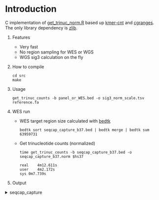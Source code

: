 # Introduction

C implementation of [get_trinuc_norm.R](https://github.com/parklab/SigMA/blob/master/R/get_trinuc_norm.R) based up [kmer-cnt](https://github.com/lh3/kmer-cnt) and [cgranges](https://github.com/lh3/cgranges). The only library dependency is [zlib](https://www.zlib.net).

1. Features
    * Very fast
    * No region sampling for WES or WGS
    * WGS sig3 calculation on the fly

2. How to compile

    ```
    cd src
    make
    ```

3. Usage

    ```
    get_trinuc_counts -b panel_or_WES.bed -o sig3_norm_scale.tsv reference.fa
    ```

4. WES run

    * WES target region size calculated with [bedtk](https://github.com/lh3/bedtk)

        ```
        bedtk sort seqcap_capture_b37.bed | bedtk merge | bedtk sum
        63959731
        ```

    * Get trinucleotide counts (normalized)

        ```
        time get_trinuc_counts -b seqcap_capture_b37.bed -o seqcap_capture_b37.norm $hs37
        
        real	4m12.611s
        user	4m2.172s
        sys	0m7.739s
        ```

5. Output

<details>
    <summary>seqcap_capture</summary>

```
###	get_trinuc_counts	weight_exome_built_in(added for comparison)
ACA	0.771240	0.4756647
ACC	1.048125	0.7111515
ACG	1.665498	1.1954055
ACT	0.768453	0.4775805
CCA	1.022236	0.6905215
CCC	1.330937	0.8697183
CCG	2.557945	1.8140354
CCT	1.056723	0.7058424
GCA	1.043128	0.6986927
GCC	1.331598	0.9152037
GCG	2.529302	1.7790112
GCT	1.093794	0.7414501
TCA	0.816880	0.5255657
TCC	1.071820	0.7180832
TCG	1.828886	1.3478038
TCT	0.821520	0.5253713
ACA	0.771240	0.4756647
ACC	1.048125	0.7111515
ACG	1.665498	1.1954055
ACT	0.768453	0.4775805
CCA	1.022236	0.6905215
CCC	1.330937	0.8697183
CCG	2.557945	1.8140354
CCT	1.056723	0.7058424
GCA	1.043128	0.6986927
GCC	1.331598	0.9152037
GCG	2.529302	1.7790112
GCT	1.093794	0.7414501
TCA	0.816880	0.5255657
TCC	1.071820	0.7180832
TCG	1.828886	1.3478038
TCT	0.821520	0.5253713
ACA	0.771240	0.4756647
ACC	1.048125	0.7111515
ACG	1.665498	1.1954055
ACT	0.768453	0.4775805
CCA	1.022236	0.6905215
CCC	1.330937	0.8697183
CCG	2.557945	1.8140354
CCT	1.056723	0.7058424
GCA	1.043128	0.6986927
GCC	1.331598	0.9152037
GCG	2.529302	1.7790112
GCT	1.093794	0.7414501
TCA	0.816880	0.5255657
TCC	1.071820	0.7180832
TCG	1.828886	1.3478038
TCT	0.821520	0.5253713
ATA	0.519402	0.2759440
ATC	0.804258	0.5233615
ATG	0.777810	0.4904268
ATT	0.573957	0.3152586
CTA	0.619226	0.3598444
CTC	1.003768	0.6732809
CTG	1.110929	0.7544566
CTT	0.867327	0.5504704
GTA	0.754145	0.4648557
GTC	1.080496	0.7284736
GTG	0.964731	0.6429367
GTT	0.758002	0.4611863
TTA	0.566187	0.2952764
TTC	0.852278	0.5445673
TTG	0.740317	0.4611112
TTT	0.582413	0.3261839
ATA	0.519402	0.2759440
ATC	0.804258	0.5233615
ATG	0.777810	0.4904268
ATT	0.573957	0.3152586
CTA	0.619226	0.3598444
CTC	1.003768	0.6732809
CTG	1.110929	0.7544566
CTT	0.867327	0.5504704
GTA	0.754145	0.4648557
GTC	1.080496	0.7284736
GTG	0.964731	0.6429367
GTT	0.758002	0.4611863
TTA	0.566187	0.2952764
TTC	0.852278	0.5445673
TTG	0.740317	0.4611112
TTT	0.582413	0.3261839
ATA	0.519402	0.2759440
ATC	0.804258	0.5233615
ATG	0.777810	0.4904268
ATT	0.573957	0.3152586
CTA	0.619226	0.3598444
CTC	1.003768	0.6732809
CTG	1.110929	0.7544566
CTT	0.867327	0.5504704
GTA	0.754145	0.4648557
GTC	1.080496	0.7284736
GTG	0.964731	0.6429367
GTT	0.758002	0.4611863
TTA	0.566187	0.2952764
TTC	0.852278	0.5445673
TTG	0.740317	0.4611112
TTT	0.582413	0.3261839
```
</details>
